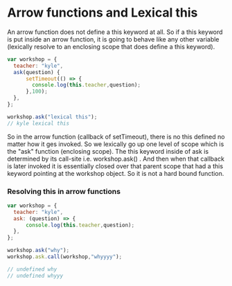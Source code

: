 # Arrow functions and Lexical this
An arrow function does not define a this keyword at all. So if a this keyword is put inside an arrow function, it is going to behave like any other variable (lexically resolve to an enclosing scope that does define a this keyword).

```javascript
var workshop = {
  teacher: "kyle",
  ask(question) {
      setTimeout(() => {
        console.log(this.teacher,question);
      },100);
  },
};

workshop.ask("lexical this");
// kyle lexical this
```

So in the arrow function (callback of setTimeout), 
there is no this defined no matter how it ges invoked. 
So we lexically go up one level of scope which is the "ask"
function (enclosing scope). The this keyword inside of ask 
is determined by its call-site i.e. workshop.ask() . And then when 
that callback is later invoked it is essentially closed over 
that parent scope that had a this keyword pointing at the workshop object. So it is not a hard bound function.

### Resolving this in arrow functions
```javascript
var workshop = {
  teacher: "kyle",
  ask: (question) => {
      console.log(this.teacher,question);
  },
};

workshop.ask("why");
workshop.ask.call(workshop,"whyyyy");

// undefined why
// undefined whyyy
```

